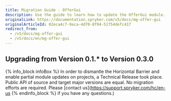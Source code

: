 ```yaml
---
title: Migration Guide - OfferGui
description: Use the guide to learn how to update the OfferGui module.
originalLink: https://documentation.spryker.com/v5/docs/mg-offer-gui
originalArticleId: 02eca4c7-9aca-4d70-8f94-51754defc417
redirect_from:
  - /v5/docs/mg-offer-gui
  - /v5/docs/en/mg-offer-gui
---
```


## Upgrading from Version 0.1.* to Version 0.3.0

{% info_block infoBox %}
In order to dismantle the Horizontal Barrier and enable partial module updates on projects, a Technical Release took place. Public API of source and target major versions are equal. No migration efforts are required. Please [contact us](https://support.spryker.com/hc/en-us
{% endinfo_block %} if you have any questions.)

